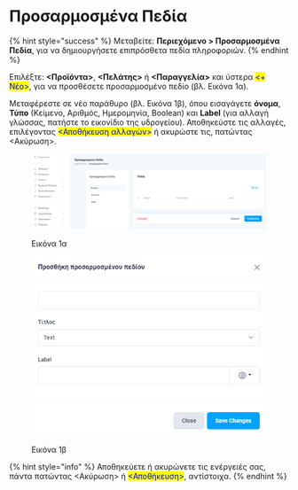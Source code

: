 # Προσαρμοσμένα Πεδία

{% hint style="success" %}
Μεταβείτε: **Περιεχόμενο > Προσαρμοσμένα Πεδία**, για να δημιουργήσετε επιπρόσθετα πεδία πληροφοριών.&#x20;
{% endhint %}

Επιλέξτε: **<Προϊόντα>**, **<Πελάτης>** ή **<Παραγγελία>** και ύστερα <mark style="color:blue;"><+ Νέο></mark>, για να προσθέσετε προσαρμοσμένο πεδίο (βλ. Εικόνα 1α).&#x20;

Μεταφέρεστε σε νέο παράθυρο (βλ. Εικόνα 1β), όπου εισαγάγετε **όνομα**, **Τύπο** (Κείμενο, Αριθμός, Ημερομηνία, Boolean) και **Label** (για αλλαγή γλώσσας, πατήστε το εικονίδιο της υδρογείου). Αποθηκεύστε τις αλλαγές, επιλέγοντας <mark style="color:blue;"><Αποθήκευση αλλαγών></mark> ή ακυρώστε τις, πατώντας <Ακύρωση>.

<div>

<figure><img src="../.gitbook/assets/ScreenHunter 590.png" alt=""><figcaption><p>Εικόνα 1α</p></figcaption></figure>

 

<figure><img src="../.gitbook/assets/ScreenHunter 591.png" alt=""><figcaption><p>Εικόνα 1β</p></figcaption></figure>

</div>

{% hint style="info" %}
Αποθηκεύετε ή ακυρώνετε τις ενέργειές σας, πάντα πατώντας <Ακύρωση> ή <mark style="color:blue;"><Αποθήκευση></mark>, αντίστοιχα.
{% endhint %}
